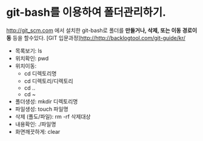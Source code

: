 # git-bash를 이용하여 폴더관리하기.
<http://git_scm.com> 에서 설치한 git-bash로 
폴더를 **만들거나, 삭제, 또는 이동 경로이동** 등을 할수있다.
[GIT 입문과정]<http://http://backlogtool.com/git-guide/kr/>

- 목록보기: ls
- 위치확인: pwd
- 위치이동:
    - cd 디렉토리명
    - cd 디렉토리/디렉토리
    - cd ..
    - cd ~
- 폴더생성: mkdir 디렉토리명
- 파일생성: touch 파일명
- 삭제 (폴도/파일): rm -rf 삭제대상
- 내용확인: ./파일명
- 화면깨끗하게: clear